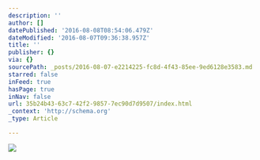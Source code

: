 ```yaml
---
description: ''
author: []
datePublished: '2016-08-08T08:54:06.479Z'
dateModified: '2016-08-07T09:36:38.957Z'
title: ''
publisher: {}
via: {}
sourcePath: _posts/2016-08-07-e2214225-fc8d-4f43-85ee-9ed6128e3583.md
starred: false
inFeed: true
hasPage: true
inNav: false
url: 35b24b43-63c7-42f2-9857-7ec90d7d9507/index.html
_context: 'http://schema.org'
_type: Article

---
```

![](https://the-grid-user-content.s3-us-west-2.amazonaws.com/828d7a51-356c-4657-b3a0-1be639bbf5be.jpg)